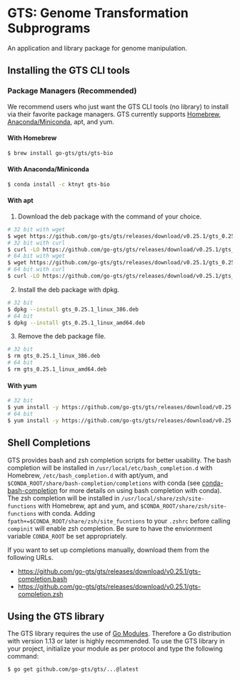 # GTS: Genome Transformation Subprograms
An application and library package for genome manipulation.

## Installing the GTS CLI tools
### Package Managers (Recommended)
We recommend users who just want the GTS CLI tools (no library) to install via their favorite package managers.
GTS currently supports [Homebrew](https://brew.sh), [Anaconda/Miniconda](https://www.anaconda.com), apt, and yum.

#### With Homebrew
```sh
$ brew install go-gts/gts/gts-bio
```

#### With Anaconda/Miniconda
```sh
$ conda install -c ktnyt gts-bio
```

#### With apt
1. Download the deb package with the command of your choice.
```sh
# 32 bit with wget
$ wget https://github.com/go-gts/gts/releases/download/v0.25.1/gts_0.25.1_linux_386.deb
# 32 bit with curl
$ curl -LO https://github.com/go-gts/gts/releases/download/v0.25.1/gts_0.25.1_linux_386.deb
# 64 bit with wget
$ wget https://github.com/go-gts/gts/releases/download/v0.25.1/gts_0.25.1_linux_amd64.deb
# 64 bit with curl
$ curl -LO https://github.com/go-gts/gts/releases/download/v0.25.1/gts_0.25.1_linux_amd64.deb
```

2. Install the deb package with dpkg.
```sh
# 32 bit
$ dpkg --install gts_0.25.1_linux_386.deb
# 64 bit
$ dpkg --install gts_0.25.1_linux_amd64.deb
```

3. Remove the deb package file.
```sh
# 32 bit
$ rm gts_0.25.1_linux_386.deb
# 64 bit
$ rm gts_0.25.1_linux_amd64.deb
```

#### With yum
```sh
# 32 bit
$ yum install -y https://github.com/go-gts/gts/releases/download/v0.25.1/gts_0.25.1_linux_386.rpm
# 64 bit
$ yum install -y https://github.com/go-gts/gts/releases/download/v0.25.1/gts_0.25.1_linux_amd64.rpm
```

## Shell Completions
GTS provides bash and zsh completion scripts for better usability. The bash completion will be installed in `/usr/local/etc/bash_completion.d` with Homebrew, `/etc/bash_completion.d` with apt/yum, and `$CONDA_ROOT/share/bash-completion/completions` with conda (see [conda-bash-completion](https://github.com/tartansandal/conda-bash-completion) for more details on using bash completion with conda). The zsh completion will be installed in `/usr/local/share/zsh/site-functions` with Homebrew, apt and yum, and `$CONDA_ROOT/share/zsh/site-functions` with conda. Adding `fpath+=$CONDA_ROOT/share/zsh/site_fucntions` to your `.zshrc` before calling `compinit` will enable zsh completion. Be sure to have the envionrment variable `CONDA_ROOT` be set appropriately.

If you want to set up completions manually, download them from the following URLs.

- https://github.com/go-gts/gts/releases/download/v0.25.1/gts-completion.bash
- https://github.com/go-gts/gts/releases/download/v0.25.1/gts-completion.zsh

## Using the GTS library
The GTS library requires the use of [Go Modules](https://blog.golang.org/using-go-modules). Therefore a Go distribution with version 1.13 or later is highly recommended. To use the GTS library in your project, initialize your module as per protocol and type the following command:

```sh
$ go get github.com/go-gts/gts/...@latest
```
